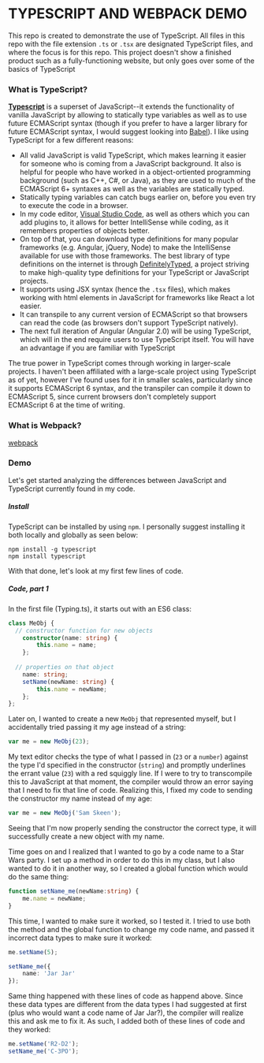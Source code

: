 # TYPESCRIPT AND WEBPACK DEMO

This repo is created to demonstrate the use of TypeScript.  All files in this repo with the file extension `.ts` or `.tsx` are designated TypeScript files, and where the focus is for this repo.  This project doesn't show a finished product such as a fully-functioning website, but only goes over some of the basics of TypeScript


### What is TypeScript?

**[Typescript](http://www.typescriptlang.org)** is a superset of JavaScript--it extends the functionality of vanilla JavaScript by allowing to statically type variables as well as to use future ECMAScript syntax (though if you prefer to have a larger library for future ECMAScript syntax, I would suggest looking into [Babel](https://babeljs.io)).  I like using TypeScript for a few different reasons:
  - All valid JavaScript is valid TypeScript, which makes learning it easier for someone who is coming from a JavaScript background.  It also is helpful for people who have worked in a object-ortiented programming background (such as C++, C#, or Java), as they are used to much of the ECMAScript 6+ syntaxes as well as the variables are statically typed.
  - Statically typing variables can catch bugs earlier on, before you even try to execute the code in a browser.
  - In my code editor, [Visual Studio Code](https://code.visualstudio.com), as well as others which you can add plugins to, it allows for better IntelliSense while coding, as it remembers properties of objects better.
  - On top of that, you can download type definitions for many popular frameworks (e.g. Angular, jQuery, Node) to make the IntelliSense available for use with those frameworks.  The best library of type definitions on the internet is through [DefinitelyTyped](http://definitelytyped.org), a project striving to make high-quality type definitions for your TypeScript or JavaScript projects.
  - It supports using JSX syntax (hence the `.tsx` files), which makes working with html elements in JavaScript for frameworks like React a lot easier.
  - It can transpile to any current version of ECMAScript so that browsers can read the code (as browsers don't support TypeScript natively).
  - The next full iteration of Angular (Angular 2.0) will be using TypeScript, which will in the end require users to use TypeScript itself.  You will have an advantage if you are familiar with TypeScript 

The true power in TypeScript comes through working in larger-scale projects.  I haven't been affiliated with a large-scale project using TypeScript as of yet, however I've found uses for it in smaller scales, particularly since it supports ECMAScript 6 syntax, and the transpiler can compile it down to ECMAScript 5, since current browsers don't completely support ECMAScript 6 at the time of writing.

### What is Webpack?

[webpack](http://www.)


### Demo

Let's get started analyzing the differences between JavaScript and TypeScript currently found in my code.

##### Install

TypeScript can be installed by using `npm`.  I personally suggest installing it both locally and globally as seen below:
``` npm
npm install -g typescript
npm install typescript
```
With that done, let's look at my first few lines of code.

##### Code, part 1
In the first file (Typing.ts), it starts out with an ES6 class:
```typescript
class MeObj {
  // constructor function for new objects
	constructor(name: string) {
		this.name = name;
	};
  
  // properties on that object
	name: string;
	setName(newName: string) {
		this.name = newName;
	};
};
```

Later on, I wanted to create a new `MeObj` that represented myself, but I accidentally tried passing it my age instead of a string:
```typescript
var me = new MeObj(23);
```

My text editor checks the type of what I passed in (`23` or a `number`) against the type I'd specified in the constructor (`string`) and promptly underlines the errant value (`23`) with a red squiggly line.  If I were to try to transcompile this to JavaScript at that moment, the compiler would throw an error saying that I need to fix that line of code.  Realizing this, I fixed my code to sending the constructor my name instead of my age:
```typescript
var me = new MeObj('Sam Skeen');
```

Seeing that I'm now properly sending the constructor the correct type, it will successfully create a new object with my name.

Time goes on and I realized that I wanted to go by a code name to a Star Wars party.  I set up a method in order to do this in my class, but I also wanted to do it in another way, so I created a global function which would do the same thing:
```typescript
function setName_me(newName:string) {
	me.name = newName;
}
```

This time, I wanted to make sure it worked, so I tested it.  I tried to use both the method and the global function to change my code name, and passed it incorrect data types to make sure it worked:
```typescript
me.setName(5);

setName_me({
	name: 'Jar Jar'
});
```

Same thing happened with these lines of code as happend above.  Since these data types are different from the data types I had suggested at first (plus who would want a code name of Jar Jar?), the compiler will realize this and ask me to fix it.  As such, I added both of these lines of code and they worked:
```typescript
me.setName('R2-D2');
setName_me('C-3PO');
```